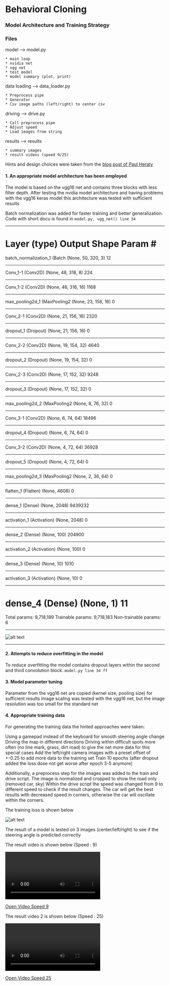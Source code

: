 # **Behavioral Cloning** 

### Model Architecture and Training Strategy

### Files

model --> model.py

    * main loop
    * nvidia net
    * vgg net
    * test model
    * model summary (plot, print)

data loading --> data_loader.py
    
    * Preprocess pipe
    * Generator
    * Csv image paths (left/right) to center csv

driving --> drive.py
    
    * Call preprocess pipe
    * Adjust speed
    * Load images from string

results --> results

    * summary images
    * result videos (speed 9/25)

Hints and design choices were taken from the [blog post of Paul Heraty](https://s3-us-west-1.amazonaws.com/udacity-selfdrivingcar/Behavioral+Cloning+Cheatsheet+-+CarND.pdf)
#### 1. An appropriate model architecture has been employed

The model is based on the vgg16 net and contains three blocks with less filter depth. After testing the nvidia model architecture and having problems with the vgg16 keras model this architecture was 
tested with sufficient results

Batch normalization was added for faster training and better generalization. Code with short docu is found in ``model.py, vgg_net() line 34``

_______________________________________________________
Layer (type)                 Output Shape              Param #   
=================================================================
batch_normalization_1 (Batch (None, 50, 320, 3)        12        
_________________________________________________________________
Conv_1-1 (Conv2D)            (None, 48, 318, 8)        224       
_________________________________________________________________
Conv_1-2 (Conv2D)            (None, 46, 316, 16)       1168      
_________________________________________________________________
max_pooling2d_1 (MaxPooling2 (None, 23, 158, 16)       0         
_________________________________________________________________
Conv_2-1 (Conv2D)            (None, 21, 156, 16)       2320      
_________________________________________________________________
dropout_1 (Dropout)          (None, 21, 156, 16)       0         
_________________________________________________________________
Conv_2-2 (Conv2D)            (None, 19, 154, 32)       4640      
_________________________________________________________________
dropout_2 (Dropout)          (None, 19, 154, 32)       0         
_________________________________________________________________
Conv_2-3 (Conv2D)            (None, 17, 152, 32)       9248      
_________________________________________________________________
dropout_3 (Dropout)          (None, 17, 152, 32)       0         
_________________________________________________________________
max_pooling2d_2 (MaxPooling2 (None, 8, 76, 32)         0         
_________________________________________________________________
Conv_3-1 (Conv2D)            (None, 6, 74, 64)         18496     
_________________________________________________________________
dropout_4 (Dropout)          (None, 6, 74, 64)         0         
_________________________________________________________________
Conv_3-2 (Conv2D)            (None, 4, 72, 64)         36928     
_________________________________________________________________
dropout_5 (Dropout)          (None, 4, 72, 64)         0         
_________________________________________________________________
max_pooling2d_3 (MaxPooling2 (None, 2, 36, 64)         0         
_________________________________________________________________
flatten_1 (Flatten)          (None, 4608)              0         
_________________________________________________________________
dense_1 (Dense)              (None, 2048)              9439232   
_________________________________________________________________
activation_1 (Activation)    (None, 2048)              0         
_________________________________________________________________
dense_2 (Dense)              (None, 100)               204900    
_________________________________________________________________
activation_2 (Activation)    (None, 100)               0         
_________________________________________________________________
dense_3 (Dense)              (None, 10)                1010      
_________________________________________________________________
activation_3 (Activation)    (None, 10)                0         
_________________________________________________________________
dense_4 (Dense)              (None, 1)                 11        
=================================================================
Total params: 9,718,189
Trainable params: 9,718,183
Non-trainable params: 6
________________
![alt text](results/vgg_model_plot.png)
_________________________________________________
#### 2. Attempts to reduce overfitting in the model

To reduce overfitting the model contains dropout layers within the second and third convolution block. 
```model.py line 34 ff```

#### 3. Model parameter tuning

Parameter from the vgg16 net are copied (kernel size, pooling size) for sufficient results
Image scaling was tested with the vgg16 net, but the image resolution was too small for the standard net

#### 4. Appropriate training data

For generating the training data the hinted approaches were taken:

Using a gamepad instead of the keyboard for smooth steering angle change
Driving the map in different directions
Driving within difficult spots more often (no line mark, grass, dirt road) to give the net more data for this special cases
Add the left/right camera images with a preset offset of +-0.25 to add more data to the training set
Train 10 epochs (after dropout added the loss dose not get worse after epoch 3-5 anymore)

Additionally, a preprocess step for the images was added to the train and drive script. The image is normalized and cropped to show the road only (removed car, sky)
Within the drive script the speed was changed from 9 to different speed to check if the result changes. The car will get the best results with decreased speed in corners, otherwise the car will oscillate within the corners.

The training loss is shown below

![alt text](results/loss_per_epoch.png)

The result of a model is tested on 3 images (center/left/right) to see if the steering angle is predicted correctly 

The result video is shown below (Speed : 9)

![Video](./results/run_vgg_1_lap.mp4)

[Open Video Speed 9](./results/run_vgg_1_lap.mp4)

The result video 2 is shown below (Speed : 25)

![Video](./results/run_vgg_1_lap_speed.mp4)

[Open Video Speed 25](./results/run_vgg_1_lap_speed.mp4)